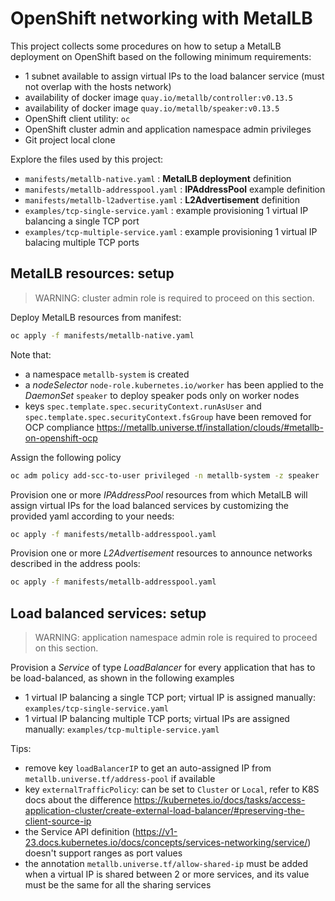 # OpenShift networking with MetalLB

This project collects some procedures on how to setup a MetalLB deployment on OpenShift based on the following minimum requirements:

* 1 subnet available to assign virtual IPs to the load balancer service (must not overlap with the hosts network)
* availability of docker image ```quay.io/metallb/controller:v0.13.5```
* availability of docker image ```quay.io/metallb/speaker:v0.13.5```
* OpenShift client utility: ```oc```
* OpenShift cluster admin and application namespace admin privileges
* Git project local clone

Explore the files used by this project:

* ```manifests/metallb-native.yaml``` : __MetalLB deployment__ definition
* ```manifests/metallb-addresspool.yaml``` : __IPAddressPool__ example definition
* ```manifests/metallb-l2advertise.yaml``` : __L2Advertisement__ definition
* ```examples/tcp-single-service.yaml``` : example provisioning 1 virtual IP balancing a single TCP port
* ```examples/tcp-multiple-service.yaml``` : example provisioning 1 virtual IP balacing multiple TCP ports

## MetalLB resources: setup

> WARNING: cluster admin role is required to proceed on this section.

Deploy MetalLB resources from manifest:

```bash
oc apply -f manifests/metallb-native.yaml
```

Note that:

* a namespace ```metallb-system``` is created
* a _nodeSelector_ ```node-role.kubernetes.io/worker``` has been applied to the _DaemonSet_ ```speaker``` to deploy speaker pods only on worker nodes
* keys ```spec.template.spec.securityContext.runAsUser``` and ```spec.template.spec.securityContext.fsGroup``` have been removed for OCP compliance <https://metallb.universe.tf/installation/clouds/#metallb-on-openshift-ocp>

Assign the following policy

```bash
oc adm policy add-scc-to-user privileged -n metallb-system -z speaker
```

Provision one or more _IPAddressPool_ resources from which MetalLB will assign virtual IPs for the load balanced services by customizing the provided yaml according to your needs:

```bash
oc apply -f manifests/metallb-addresspool.yaml
```

Provision one or more _L2Advertisement_ resources to announce networks described in the address pools:

```bash
oc apply -f manifests/metallb-addresspool.yaml
```

## Load balanced services: setup

> WARNING: application namespace admin role is required to proceed on this section.

Provision a _Service_ of type _LoadBalancer_ for every application that has to be load-balanced, as shown in the following examples

* 1 virtual IP balancing a single TCP port; virtual IP is assigned manually: ```examples/tcp-single-service.yaml```
* 1 virtual IP balancing multiple TCP ports; virtual IPs are assigned manually: ```examples/tcp-multiple-service.yaml```

Tips:

* remove key ```loadBalancerIP``` to get an auto-assigned IP from ```metallb.universe.tf/address-pool``` if available
* key ```externalTrafficPolicy```: can be set to ```Cluster``` or ```Local```, refer to K8S docs about the difference <https://kubernetes.io/docs/tasks/access-application-cluster/create-external-load-balancer/#preserving-the-client-source-ip>
* the Service API definition (<https://v1-23.docs.kubernetes.io/docs/concepts/services-networking/service/>) doesn't support ranges as port values 
* the annotation ```metallb.universe.tf/allow-shared-ip``` must be added when a virtual IP is shared between 2 or more services, and its value must be the same for all the sharing services
